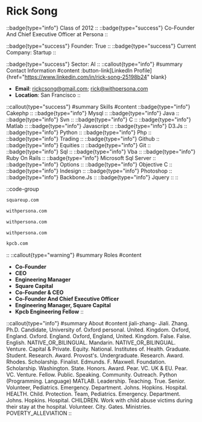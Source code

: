 # Rick Song
::badge{type="info"}
Class of 2012
::
::badge{type="success"}
Co-Founder And Chief Executive Officer at Persona
::

::badge{type="success"}
Founder: True
::
::badge{type="success"}
Current Company: Startup
::

::badge{type="success"}
Sector: AI
::
::callout{type="info"}
#summary
Contact Information
#content
:button-link[LinkedIn Profile]{href="https://www.linkedin.com/in/rick-song-25198b24" blank}
- **Email**: rickcsong@gmail.com; rick@withpersona.com
- **Location**: San Francisco
::

::callout{type="success"}
#summary
Skills
#content
::badge{type="info"}
Cakephp
::
::badge{type="info"}
Mysql
::
::badge{type="info"}
Java
::
::badge{type="info"}
Svn
::
::badge{type="info"}
C
::
::badge{type="info"}
Matlab
::
::badge{type="info"}
Javascript
::
::badge{type="info"}
D3.Js
::
::badge{type="info"}
Python
::
::badge{type="info"}
Php
::
::badge{type="info"}
Trading
::
::badge{type="info"}
Github
::
::badge{type="info"}
Equities
::
::badge{type="info"}
Git
::
::badge{type="info"}
Sql
::
::badge{type="info"}
Vba
::
::badge{type="info"}
Ruby On Rails
::
::badge{type="info"}
Microsoft Sql Server
::
::badge{type="info"}
Options
::
::badge{type="info"}
Objective C
::
::badge{type="info"}
Indesign
::
::badge{type="info"}
Photoshop
::
::badge{type="info"}
Backbone.Js
::
::badge{type="info"}
Jquery
::
::

::code-group
```bash [Square]
squareup.com
```
```bash [Withpersona]
withpersona.com
```
```bash [Persona]
withpersona.com
```
```bash [Persona]
withpersona.com
```
```bash [Kleiner Perkins Caufield & Byers]
kpcb.com
```
::
::callout{type="warning"}
#summary
Roles
#content
- **Co-Founder**
- **CEO**
- **Engineering Manager**
- **Square Capital**
- **Co-Founder & CEO**
- **Co-Founder And Chief Executive Officer**
- **Engineering Manager, Square Capital**
- **Kpcb Engineering Fellow**
::

::callout{type="info"}
#summary
About
#content
jiali-zhang- Jiali. Zhang. Ph.D. Candidate, University of. Oxford personal. United. Kingdom. Oxford, England. Oxford. England. Oxford, England, United. Kingdom. False. False. English. NATIVE_OR_BILINGUAL. Mandarin. NATIVE_OR_BILINGUAL. Venture. Capital & Private. Equity. National. Institutes of. Health. Graduate. Student. Research. Award. Provost's. Undergraduate. Research. Award. Rhodes. Scholarship. Finalist. Edmunds. F. Maxwell. Foundation. Scholarship. Washington. State. Honors. Award. Pear. VC. UK & EU. Pear. VC. Venture. Fellow. Public. Speaking. Community. Outreach. Python (Programming. Language) MATLAB. Leadership. Teaching. True. Senior. Volunteer, Pediatrics. Emergency. Department. Johns. Hopkins. Hospital. HEALTH. Child. Protection. Team, Pediatrics. Emergency. Department. Johns. Hopkins. Hospital. CHILDREN. Work with child abuse victims during their stay at the hospital. Volunteer. City. Gates. Ministries. POVERTY_ALLEVIATION
::
